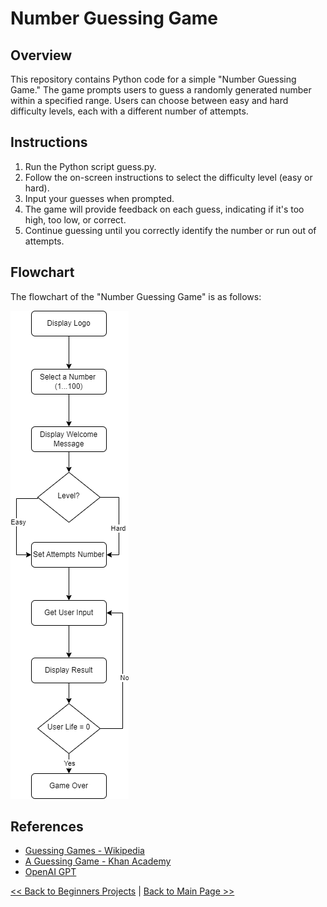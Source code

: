 # Number Guessing Game

## Overview
This repository contains Python code for a simple "Number Guessing Game." The game prompts users to guess a randomly generated number within a specified range. Users can choose between easy and hard difficulty levels, each with a different number of attempts.

## Instructions
1. Run the Python script guess.py.
2. Follow the on-screen instructions to select the difficulty level (easy or hard).
3. Input your guesses when prompted.
4. The game will provide feedback on each guess, indicating if it's too high, too low, or correct.
5. Continue guessing until you correctly identify the number or run out of attempts.

## Flowchart
The flowchart of the "Number Guessing Game" is as follows: 

![flowchart_number_guessing_game.png](project_files/flowchart_number_guessing_game.png)

## References
- [Guessing Games - Wikipedia](https://en.wikipedia.org/wiki/Guessing#Games)
- [A Guessing Game - Khan Academy](https://www.khanacademy.org/computing/computer-science/algorithms/intro-to-algorithms/a/a-guessing-game)
- [OpenAI GPT](https://www.openai.com/)

[<< Back to Beginners Projects](https://github.com/ErkanHatipoglu/100-days-of-code/tree/main/beginner_projects) | [Back to Main Page >>](https://github.com/ErkanHatipoglu/100-days-of-code)